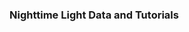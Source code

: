 ### Nighttime Light Data and Tutorials

<html>

<head>
    <style>
        div.gallery {
            margin: 5px;
            border: 1px solid #ccc;
            float: left;
            width: 180px;
            height: 320px;
        }

        div.gallery:hover {
            border: 1px solid #777;
        }

        div.gallery img {
            width: 100%;
            height: auto;
        }

        div.desc {
            padding: 5px;
            text-align: center;
        }
    </style>
</head>

<body>

    <div class="gallery">
        <a target="_blank" href="https://registry.opendata.aws/wb-light-every-night/">
            <img src="https://images.unsplash.com/photo-1481819613568-3701cbc70156?ixlib=rb-1.2.1&ixid=MnwxMjA3fDB8MHxwaG90by1wYWdlfHx8fGVufDB8fHx8&auto=format&fit=crop&w=800&q=80"
                alt="Cinque Terre" width="600" height="400">
        </a>
        <div class="desc">1. World Bank Nighttime Light data on AWS Open Data</div>
    </div>

    <div class="gallery">
        <a target="_blank" href="https://worldbank.github.io/connectivity_mapping/intro.html">
            <img src="https://images.unsplash.com/photo-1481819613568-3701cbc70156?ixlib=rb-1.2.1&ixid=MnwxMjA3fDB8MHxwaG90by1wYWdlfHx8fGVufDB8fHx8&auto=format&fit=crop&w=800&q=80"
                alt="Forest" width="600" height="400">
        </a>
        <div class="desc">2. Open Nighttime Light Tutorials</div>
    </div>

    <div class="gallery">
        <a target="_blank" href="https://blogs.worldbank.org/opendata/light-every-night-new-nighttime-light-data-set-and-tools-development">
            <img src="https://images.unsplash.com/photo-1481819613568-3701cbc70156?ixlib=rb-1.2.1&ixid=MnwxMjA3fDB8MHxwaG90by1wYWdlfHx8fGVufDB8fHx8&auto=format&fit=crop&w=800&q=80"
                alt="Northern Lights" width="600" height="400">
        </a>
        <div class="desc">3. WB Blog post:</div>
    </div>

    <div class="gallery">
        <a target="_blank" href="https://cega.berkeley.edu/event/geospatial-analysis-for-development-2020-symposium-and-workshop/">
            <img src="https://images.unsplash.com/photo-1481819613568-3701cbc70156?ixlib=rb-1.2.1&ixid=MnwxMjA3fDB8MHxwaG90by1wYWdlfHx8fGVufDB8fHx8&auto=format&fit=crop&w=800&q=80"
                alt="Mountains" width="600" height="400">
        </a>
        <div class="desc">4. World Bank and CEGA Geo4Dev symposium on nighttime light in development</div>
    </div>

</body>

</html>

<br/> ### Social Data Collection Tools
<html>
<body>

    <div class="gallery">
        <a target="_blank" href="https://worldbank.github.io/connectivity_mapping/intro.html">
            <img src="https://images.unsplash.com/photo-1481819613568-3701cbc70156?ixlib=rb-1.2.1&ixid=MnwxMjA3fDB8MHxwaG90by1wYWdlfHx8fGVufDB8fHx8&auto=format&fit=crop&w=800&q=80"
                alt="Cinque Terre" width="600" height="400">
        </a>
        <div class="desc">1. FB/LI</div>
    </div>

    <div class="gallery">
        <a target="_blank" href="https://github.com/worldbank/TwitterEconomicMonitoring">
            <img src="https://images.unsplash.com/photo-1481819613568-3701cbc70156?ixlib=rb-1.2.1&ixid=MnwxMjA3fDB8MHxwaG90by1wYWdlfHx8fGVufDB8fHx8&auto=format&fit=crop&w=800&q=80"
                alt="Forest" width="600" height="400">
        </a>
        <div class="desc">2. Twitter</div>
    </div>
</body>
</html>







### Nighttime Light Data and Tutorials

 

 1. World Bank Nighttime Light data on AWS Open Data: <https://registry.opendata.aws/wb-light-every-night/>
 2. Open Nighttime Light Tutorials: <https://worldbank.github.io/connectivity_mapping/intro.html>
 3. WB Blog post: <https://blogs.worldbank.org/opendata/light-every-night-new-nighttime-light-data-set-and-tools-development>
 4. World Bank and CEGA Geo4Dev symposium on nighttime light in development: <https://cega.berkeley.edu/event/geospatial-analysis-for-development-2020-symposium-and-workshop/>

 

### Social Data Collection Tools

  1. FB/LI: <https://worldbank.github.io/connectivity_mapping/intro.html>
  2. Twitter: <https://github.com/worldbank/TwitterEconomicMonitoring>

 

### Linkedin Data for Development

  1. Development Data Catalog (public): <https://datacatalog.worldbank.org/search?search_api_views_fulltext_op=AND&f%5B0%5D=field_collection_field%3A2646>
  2. Data Partnership: <https://datapartnership.org/>
  3. Skills Benchmarking Tutorial <https://github.com/datapartnership/docs-linkedin>

 

### Data Products Toolkit

  1. Data in Action Toolkit <https://worldbank.github.io/Data-in-Action/>

 

### Acknowledgements:

 

Many of the resources published in this repository benefited from generous support from the Trust Fund for Statistical Capacity Building III (TFSCB-III), which is funded by the United Kingdom’s Foreign, Commonwealth & Development Office, the Department of Foreign Affairs and Trade of Ireland, and the Governments of Canada and Korea; as well as support from the Research Support Budget in the Development Economics Vice-Presidency.



